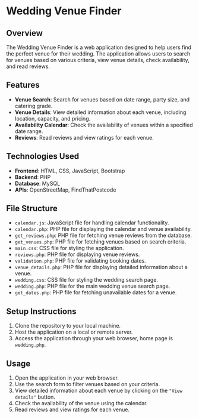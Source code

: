 # Wedding Venue Finder

## Overview

The Wedding Venue Finder is a web application designed to help users find the perfect venue for their wedding. The application allows users to search for venues based on various criteria, view venue details, check availability, and read reviews.

## Features

- **Venue Search**: Search for venues based on date range, party size, and catering grade.
- **Venue Details**: View detailed information about each venue, including location, capacity, and pricing.
- **Availability Calendar**: Check the availability of venues within a specified date range.
- **Reviews**: Read reviews and view ratings for each venue.

## Technologies Used

- **Frontend**: HTML, CSS, JavaScript, Bootstrap
- **Backend**: PHP
- **Database**: MySQL
- **APIs**: OpenStreetMap, FindThatPostcode

## File Structure

- `calendar.js`: JavaScript file for handling calendar functionality.
- `calendar.php`: PHP file for displaying the calendar and venue availability.
- `get_reviews.php`: PHP file for fetching venue reviews from the database.
- `get_venues.php`: PHP file for fetching venues based on search criteria.
- `main.css`: CSS file for styling the application.
- `reviews.php`: PHP file for displaying venue reviews.
- `validation.php`: PHP file for validating booking dates.
- `venue_details.php`: PHP file for displaying detailed information about a venue.
- `wedding.css`: CSS file for styling the wedding search page.
- `wedding.php`: PHP file for the main wedding venue search page.
- `get_dates.php`: PHP file for fetching unavailable dates for a venue.

## Setup Instructions

1. Clone the repository to your local machine.
2. Host the application on a local or remote server.
3. Access the application through your web browser, home page is `wedding.php`.

## Usage

1. Open the application in your web browser.
2. Use the search form to filter venues based on your criteria.
3. View detailed information about each venue by clicking on the `"View details"` button.
4. Check the availability of the venue using the calendar.
5. Read reviews and view ratings for each venue.
